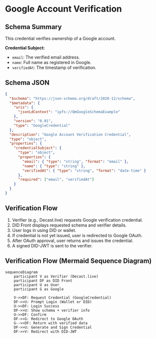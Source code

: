 
# Google Account Verification

## Schema Summary
This credential verifies ownership of a Google account.

**Credential Subject:**
- `email`: The verified email address.
- `name`: Full name as registered in Google.
- `verifiedAt`: The timestamp of verification.

## Schema JSON
```json
{
  "$schema": "https://json-schema.org/draft/2020-12/schema",
  "$metadata": {
    "uris": {
      "jsonLdContext": "ipfs://QmGoogleSchemaExample"
    },
    "version": "0.01",
    "type": "GoogleCredential"
  },
  "description": "Google Account Verification Credential",
  "type": "object",
  "properties": {
    "credentialSubject": {
      "type": "object",
      "properties": {
        "email": { "type": "string", "format": "email" },
        "name": { "type": "string" },
        "verifiedAt": { "type": "string", "format": "date-time" }
      },
      "required": ["email", "verifiedAt"]
    }
  }
}
```

## Verification Flow
1. Verifier (e.g., Decast.live) requests Google verification credential.
2. DID Front displays requested schema and verifier details.
3. User logs in using DID or wallet.
4. If credential is not yet issued, user is redirected to Google OAuth.
5. After OAuth approval, user returns and issues the credential.
6. A signed DID-JWT is sent to the verifier.

## Verification Flow (Mermaid Sequence Diagram)
```mermaid
sequenceDiagram
    participant V as Verifier (Decast.live)
    participant DF as DID Front
    participant U as User
    participant G as Google

    V->>DF: Request Credential (GoogleCredential)
    DF->>U: Prompt Login (Wallet or DID)
    U->>DF: Login Success
    DF->>U: Show schema + verifier info
    U->>DF: Confirm
    DF->>G: Redirect to Google OAuth
    G-->>DF: Return with verified data
    DF->>U: Generate and Sign Credential
    DF->>V: Redirect with DID-JWT
```
